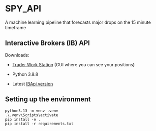 # SPY_API
A machine learning pipeline that forecasts major drops on the 15 minute timeframe


## Interactive Brokers (IB) API

Downloads:
- [Trader Work Station](https://www.interactivebrokers.ca/en/trading/tws-updateable-stable.php) (GUI where you can see your positions)

- Python 3.8.8

- Latest [IBApi version](https://interactivebrokers.github.io/downloads/TWS%20API%20Install%201030.01.msi)

## Setting up the environment

```
python3.13 -m venv .venv
.\.venv\Scripts\activate
pip install -e .
pip install -r requirements.txt
```
